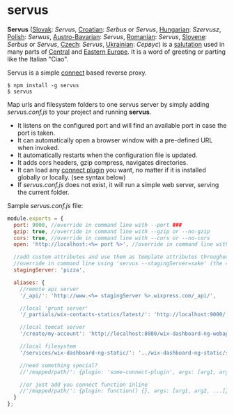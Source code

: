 servus
======
**Servus** ([Slovak](http://en.wikipedia.org/wiki/Slovak_language "Slovak language"): _Servus_, [Croatian](http://en.wikipedia.org/wiki/Croatian_language "Croatian language"): _Serbus_ or _Servus_, [Hungarian](http://en.wikipedia.org/wiki/Hungarian_language "Hungarian language"): _Szervusz_, [Polish](http://en.wikipedia.org/wiki/Polish_language "Polish language"): _Serwus_, [Austro-Bavarian](http://en.wikipedia.org/wiki/Austro-Bavarian "Austro-Bavarian"): _Servus_, [Romanian](http://en.wikipedia.org/wiki/Romanian_language "Romanian language"): _Servus_, [Slovene](http://en.wikipedia.org/wiki/Slovene_language "Slovene language"): _Serbus_ or _Servus_, [Czech](http://en.wikipedia.org/wiki/Czech_language "Czech language"): _Servus_, [Ukrainian](http://en.wikipedia.org/wiki/Ukrainian_language "Ukrainian language"): _Сервус_) is a [salutation](http://en.wikipedia.org/wiki/Salute "Salute") used in many parts of [Central](http://en.wikipedia.org/wiki/Central_Europe "Central Europe") and [Eastern Europe](http://en.wikipedia.org/wiki/Eastern_Europe "Eastern Europe"). It is a word of greeting or parting like the Italian "Ciao".

Servus is a simple [connect](http://www.senchalabs.org/connect/) based reverse proxy.

    $ npm install -g servus
    $ servus

Map urls and filesystem folders to one servus server by simply adding *servus.conf.js* to your project and running **servus**.
 * It listens on the configured port and will find an available port in case the port is taken.
 * It can automatically open a browser window with a pre-defined URL when invoked.
 * It automatically restarts when the configuration file is updated.
 * It adds cors headers, gzip compress, navigates directories.
 * It can load any [connect plugin](https://github.com/senchalabs/connect/wiki) you want, no matter if it is installed globally or locally. (see syntax below)
 * If *servus.conf.js* does not exist, it will run a simple web server, serving the current folder.

Sample *servus.conf.js* file:

```js
module.exports = {
  port: 9000, //override in command line with --port ###
  gzip: true, //override in command line with --gzip or --no-gzip
  cors: true, //override in command line with --cors or --no-cors
  open: 'http://localhost:<%= port %>', //override in command line with --open URL or --no-open

  //add custom attributes and use them as template attributes throughout your config
  //override in command line using 'servus --stagingServer=sake' (the = is important)
  stagingServer: 'pizza',

  aliases: {
    //remote api server
    '/_api/': 'http://www.<%= stagingServer %>.wixpress.com/_api/',

    //local 'grunt server'
    '/_partials/wix-contacts-statics/latest/': 'http://localhost:9000/',

    //local tomcat server
    '/create/my-account': 'http://localhost:8080/wix-dashboard-ng-webapp/dashboard/',

    //local filesystem
    '/services/wix-dashboard-ng-static/': '../wix-dashboard-ng-static/src/main/static/'

    //need something special?
    //'/mapped/path/': {plugin: 'some-connect-plugin', args: [arg1, arg2, ...]}

    //or just add you connect function inline
    //'/mapped/path/': {plugin: function() {}, args: [arg1, arg2, ...]}
  }
};
```
